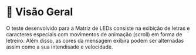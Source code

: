 # 📌 Visão Geral 

O teste desenvolvido para a Matriz de LEDs consiste na exibição de letras e caracteres especiais 
com movimentos de animação (scroll) em forma de letreiro. Além disso, as cores da mensagem exibira 
podem ser alternadas assim como a sua intendisade e velocidade. 

